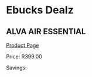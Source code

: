 
# Ebucks Dealz
## ALVA AIR ESSENTIAL
[Product Page](https://www.ebucks.com/web/shop/productSelected.do?prodId=1170899300&catId=1170874557)

Price: R399.00

Savings: 


	